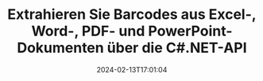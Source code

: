 ---
############################# Static ############################
layout: "auto-gen-parser"
date: 2024-02-13T17:01:04
draft: false
otherformats: 

############################# Head ############################
head_title: ".NET-API zum Extrahieren von Barcodes aus PDF, DOCX, PPTX, XLSX, EPUB und mehr"
head_description: "Mit der API GroupDocs.Parser .NET können Softwareentwickler Barcodes aus PDF, DOC, DOCX, PPT, PPTX, EML, MSG, XLS, XLSX extrahieren. CSV-, ODT-, RTF- und EPUB-Dokumente in .NET Apps."

############################# Header ############################
title: "Extrahieren Sie Barcodes aus Excel-, Word-, PDF- und PowerPoint-Dokumenten über die C#.NET-API"
description: "Mit der API GroupDocs.Parser .NET können Programmierer Barcodes aus PDF, DOC, DOCX, PPT, PPTX, EML, MSG, XLS, XLSX und CSV extrahieren , ODT, RTF & EPUB Dokumente oder Seitenbereich."
bg_image: "https://cms.admin.containerize.com/templates/aspose/App_Themes/V3/images/bg/header1.png"
bg_overlay: false
button:
    enable: true
    icon: "fas fa-arrow-down"
    label: "Download kostenlose Testversion"
    link: "https://downloads.groupdocs.com/parser/net"

############################# SubMenu ############################
submenu:
    enable: true

    left:
        img_alt: "GroupDocs.Parser for .NET"
        image: "https://cms.admin.containerize.com/templates/groupdocs/images/product-logos/90x90-noborder/groupdocs-parser-net.png"
        product: "GroupDocs.Parser"
        platform: ".NET"

    middle:
        button:

            # button loop
            - link: "https://apireference.groupdocs.com/parser/net"
              text: "API-Referenz"

            # button loop
            - link: "https://github.com/groupdocs-parser"
              text: "Codebeispiele"

            # button loop
            - link: "https://products.groupdocs.app/parser/family"
              text: "Live-Demos"

            # button loop
            - link: "https://purchase.groupdocs.com/pricing/parser/net"
              text: "Preisgestaltung"

    right:
        link_download: "https://downloads.groupdocs.com/parser"
        link_learn: "https://docs.groupdocs.com/parser/net"
        link_buy: "https://purchase.groupdocs.com"

############################# About ############################
about:
    enable: true
    title: "Wie extrahiere ich Barcodes aus MD-Dateien mit der .NET-API?"
    content: |
        Barcodes sind maschinenlesbare Darstellungen von Ziffern und Zeichen, die weltweit häufig in vielen Zusammenhängen verwendet werden, beispielsweise beim Scannen und Identifizieren von Produkten, bei der Verfolgung von Autoteilen, bei der Bestandsverwaltung usw. GroupDocs.Parser for .NET ist eine leistungsstarke API, die Entwicklern hilft, Lösungen zum Extrahieren von Text, Bildern und Barcodes aus verschiedenen Arten unterstützter Dokumentformate zu entwickeln, wie z. B. PDF, E-Mails, E-Books, Microsoft Office-Formate: Word ({ 377}, DOCX), PowerPoint (PPT, PPTX), Excel (XLS, XLSX), E-Mail-Formate (EML, MSG) und viele mehr. Die .NET-API bietet Unterstützung für mehrere erweiterte Funktionen zum Parsen von Dokumenten, wie z. B. die Suche nach Text anhand von Schlüsselwörtern, die genaue Textextraktion, die Extraktion von HTML- oder Markdown-formatiertem Text, die Extraktion von Textbereichen mit Koordinaten, die Extraktion von Metadaten oder Barcodes usw.
        
        

############################# Steps ############################
steps:
    enable: true
    title_left: "Barcodes aus MD in .NET extrahieren"
    content_left: |
        [GroupDocs.Parser for .NET](/de/parser/net/) erleichtert C#-Entwicklern das Extrahieren von Barcodes aus einer MD-Datei durch die Implementierung einiger einfacher Schritte.
        
        * Instanziieren Sie das [Parser](https://reference.groupdocs.com/net/parser/groupdocs.parser/parser)-Objekt für das ursprüngliche Dokument.
        * Überprüfen Sie, ob die Datei das Extrahieren von Barcodes unterstützt.
        * Rufen Sie die Methode [GetBarcodes](https://reference.groupdocs.com/parser/net/groupdocs.parser/parser/methods/getbarcodes) auf und erhalten Sie eine Sammlung von [PageBarcodeArea](https://reference.groupdocs.com/parser/net/groupdocs.parser.data/pagebarcodearea) Objekte ab;
        * Durchlaufen Sie die Sammlung und erhalten Sie einen Barcode-Wert.

    title_right: "Erfahren Sie mehr über die Barcode-Extraktion"
    content_right: |
        * <a href="https://docs.groupdocs.com/parser/net/extract-barcodes-from-document/">So extrahieren Sie Barcodes aus einem Dokument</a>
        * <a href="https://docs.groupdocs.com/parser/net/extract-barcodes-from-document-page/">So extrahieren Sie Barcodes von einer Dokumentseite</a>
        * <a href="https://docs.groupdocs.com/parser/net/extract-barcodes-from-document-page-area/">So extrahieren Sie Barcodes aus dem Seitenbereich eines Dokuments</a>
    
    code: |
     {{% parser/additional-styles %}}
     {{< parser/code-parser title="So extrahieren Sie Barcodes aus der Datei MD mithilfe des Beispielcodes C#">}}

        ```csharp    
        // Extrahieren Sie Barcodes aus der Datei MD mit der API GroupDocs.Parser
        // Erstellen Sie eine Instanz der Parser-Klasse
        using (Parser parser = new Parser(Constants.SamplePdfWithBarcodes)) {
            // Überprüfen Sie, ob die Datei das Extrahieren von Barcodes unterstützt
            if (!parser.Features.Barcodes) {
                Console.WriteLine("Die Datei unterstützt das Extrahieren von Barcodes nicht.");
                return;
            }

            // {steps.code.scan}
            IEnumerable<PageBarcodeArea> barcodes = parser.GetBarcodes();

            // Über Barcodes iterieren
            foreach (PageBarcodeArea barcode in barcodes) {
                // Drucken Sie den Seitenindex
                Console.WriteLine("Page: " + barcode.Page.Index.ToString());
                // Drucken Sie den Barcode-Wert
                Console.WriteLine("Value: " + barcode.Value);
            }
        }
        ```
     {{< /parser/code-parser >}}

############################# More ############################
more:
    enable: true
    title_left: "System Anforderungen"
    content_left: |
        GroupDocs.Parser for .NET APIs werden auf allen wichtigen Plattformen und Betriebssystemen unterstützt. Bevor Sie den folgenden Code ausführen, stellen Sie bitte sicher, dass die folgenden Voraussetzungen auf Ihrem System installiert sind.
        
        * Betriebssysteme: Microsoft Windows, Linux, MacOS
        * Entwicklungsumgebungen: Microsoft Visual Studio, Xamarin, MonoDevelop
        * Rahmenwerke
        * Laden Sie die neueste Version von GroupDocs.Parser for .NET von [Nuget](https://www.nuget.org/packages/groupdocs.parser) herunter.

    title_right: "Warum GroupDocs.Parser for .NET verwenden?"
    content_right: |
        * Unterstützung für die Extraktion von Klartext aus allen unterstützten Dokumenten    
        * Parsen von Dokumenten über benutzerdefinierte Vorlagen    
        * Vollständige Unterstützung der strukturierten Textextraktion    
        * Textsuche über Schlüsselwörter sowie reguläre Ausdrücke    
        * Extrahieren Sie formatierten Text, Metadaten, Bilder, Container und Anhänge    
        * Extrahieren Sie das Inhaltsverzeichnis für einige unterstützte Dokumentformate    
        * Analysieren Sie Formulardaten aus PDF-Dokumenten    
        * Extrahieren Sie Hyperlinks aus dem Dokument   

############################# Demos ############################
demos:
    enable: true
    title: "Live-Demos – Barcodes online aus Dokumenten extrahieren"
    content: |
       Extrahieren Sie jetzt Barcodes aus Dokumenten, indem Sie die Website [GroupDocs.Parser Live Demos](https://products.groupdocs.app/parser/barcodes/) besuchen.
       Die Live-Demo bietet folgende Vorteile.
        
############################# About Formats ############################
about_formats:
    enable: true

############################# More Formats ############################
more_formats:
    enable: true
    title: "Extrahieren Sie Barcodes aus anderen Dokumentformaten"
    content: |
        .NET API zum Parsen und Extrahieren von Barcodes für Dateiformate und Bilder. Extrahieren Sie Daten für einige der gängigen Dateiformate, wie unten aufgeführt.

############################# Back to top ###############################
back_to_top:
    enable: true
---